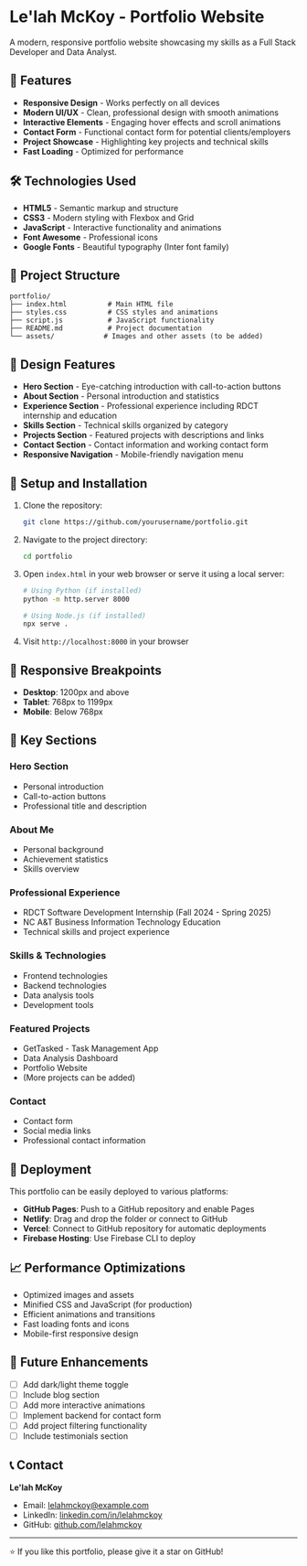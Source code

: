 # Le'lah McKoy - Portfolio Website

A modern, responsive portfolio website showcasing my skills as a Full Stack Developer and Data Analyst.

## 🚀 Features

- **Responsive Design** - Works perfectly on all devices
- **Modern UI/UX** - Clean, professional design with smooth animations
- **Interactive Elements** - Engaging hover effects and scroll animations
- **Contact Form** - Functional contact form for potential clients/employers
- **Project Showcase** - Highlighting key projects and technical skills
- **Fast Loading** - Optimized for performance

## 🛠️ Technologies Used

- **HTML5** - Semantic markup and structure
- **CSS3** - Modern styling with Flexbox and Grid
- **JavaScript** - Interactive functionality and animations
- **Font Awesome** - Professional icons
- **Google Fonts** - Beautiful typography (Inter font family)

## 📁 Project Structure

```
portfolio/
├── index.html          # Main HTML file
├── styles.css          # CSS styles and animations
├── script.js           # JavaScript functionality
├── README.md           # Project documentation
└── assets/            # Images and other assets (to be added)
```

## 🎨 Design Features

- **Hero Section** - Eye-catching introduction with call-to-action buttons
- **About Section** - Personal introduction and statistics
- **Experience Section** - Professional experience including RDCT internship and education
- **Skills Section** - Technical skills organized by category
- **Projects Section** - Featured projects with descriptions and links
- **Contact Section** - Contact information and working contact form
- **Responsive Navigation** - Mobile-friendly navigation menu

## 🔧 Setup and Installation

1. Clone the repository:
   ```bash
   git clone https://github.com/yourusername/portfolio.git
   ```

2. Navigate to the project directory:
   ```bash
   cd portfolio
   ```

3. Open `index.html` in your web browser or serve it using a local server:
   ```bash
   # Using Python (if installed)
   python -m http.server 8000
   
   # Using Node.js (if installed)
   npx serve .
   ```

4. Visit `http://localhost:8000` in your browser

## 📱 Responsive Breakpoints

- **Desktop**: 1200px and above
- **Tablet**: 768px to 1199px
- **Mobile**: Below 768px

## 🌟 Key Sections

### Hero Section
- Personal introduction
- Call-to-action buttons
- Professional title and description

### About Me
- Personal background
- Achievement statistics
- Skills overview

### Professional Experience
- RDCT Software Development Internship (Fall 2024 - Spring 2025)
- NC A&T Business Information Technology Education
- Technical skills and project experience

### Skills & Technologies
- Frontend technologies
- Backend technologies
- Data analysis tools
- Development tools

### Featured Projects
- GetTasked - Task Management App
- Data Analysis Dashboard
- Portfolio Website
- (More projects can be added)

### Contact
- Contact form
- Social media links
- Professional contact information

## 🚀 Deployment

This portfolio can be easily deployed to various platforms:

- **GitHub Pages**: Push to a GitHub repository and enable Pages
- **Netlify**: Drag and drop the folder or connect to GitHub
- **Vercel**: Connect to GitHub repository for automatic deployments
- **Firebase Hosting**: Use Firebase CLI to deploy

## 📈 Performance Optimizations

- Optimized images and assets
- Minified CSS and JavaScript (for production)
- Efficient animations and transitions
- Fast loading fonts and icons
- Mobile-first responsive design

## 🔄 Future Enhancements

- [ ] Add dark/light theme toggle
- [ ] Include blog section
- [ ] Add more interactive animations
- [ ] Implement backend for contact form
- [ ] Add project filtering functionality
- [ ] Include testimonials section

## 📞 Contact

**Le'lah McKoy**
- Email: lelahmckoy@example.com
- LinkedIn: [linkedin.com/in/lelahmckoy](https://linkedin.com/in/lelahmckoy)
- GitHub: [github.com/lelahmckoy](https://github.com/lelahmckoy)

---

⭐ If you like this portfolio, please give it a star on GitHub!
